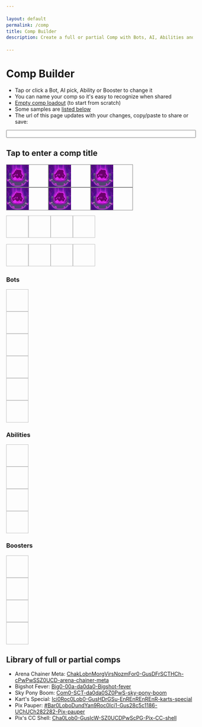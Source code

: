 ```yaml
---

layout: default
permalink: /comp
title: Comp Builder
description: Create a full or partial Comp with Bots, AI, Abilities and Boosters. Share it easily or save it for later! 

---
```



# Comp Builder

- Tap or click a Bot, AI pick, Ability or Booster to change it
- You can name your comp so it's easy to recognize when shared
- [Empty comp loadout](#---blank) (to start from scratch)
- Some samples are [listed below](#library)
- The url of this page updates with your changes, copy/paste to share or save:

<p><input id="poc-url" style="width:100%;"></p>

<div id="display">
    <div id="preview">
        <h2 id="title">Tap to enter a comp title</h2>
        <div id="bots">
            <ul>
                <li class="bot bot0"><img src="/assets/img/materials/essence.png"><ul><li></li><li></li><li></li><li></li><li></li></ul></li>   
                <li class="bot bot1"><img src="/assets/img/materials/essence.png"><ul><li></li><li></li><li></li><li></li><li></li></ul></li>
                <li class="bot bot2"><img src="/assets/img/materials/essence.png"><ul><li></li><li></li><li></li><li></li><li></li></ul></li>
                <li class="bot bot3"><img src="/assets/img/materials/essence.png"><ul><li></li><li></li><li></li><li></li><li></li></ul></li>
                <li class="bot bot4"><img src="/assets/img/materials/essence.png"><ul><li></li><li></li><li></li><li></li><li></li></ul></li>
                <li class="bot bot5"><img src="/assets/img/materials/essence.png"><ul><li></li><li></li><li></li><li></li><li></li></ul></li>
            </ul>
            <div class="select select-bot" style="display:none;">
                <form class="filters">
                    <label><input type="radio" name="botsFilter" value="All" checked> All</label>
                    <label><input type="radio" name="botsFilter" value="Tank"> Tank</label>
                    <label><input type="radio" name="botsFilter" value="Brawler"> Brawler</label>
                    <label><input type="radio" name="botsFilter" value="Chaser"> Chaser</label>
                    <label><input type="radio" name="botsFilter" value="Evader"> Evader</label>
                    <label><input type="radio" name="botsFilter" value="Sniper"> Sniper</label>
                    <label><input type="radio" name="botsFilter" value="Splasher"> Splasher</label>
                    <label><input type="radio" name="botsFilter" value="Support"> Support</label>
                </form>
                <ul class="options"></ul>
            </div>
            <div class="select select-ai" style="display:none;">
                <form>
                    <h3>Bot</h3>
                    <div>
                        <label><input type="radio" name="ai0" value="0" checked><span>ai1A</span></label>
                        <label><input type="radio" name="ai0" value="1"><span>ai1B</span></label>
                    </div><div>
                        <label><input type="radio" name="ai1" value="0" checked><span>ai2A</span></label>
                        <label><input type="radio" name="ai1" value="1"><span>ai2B</span></label>
                    </div><div>
                        <label><input type="radio" name="ai2" value="0" checked><span>ai3A</span></label>
                        <label><input type="radio" name="ai2" value="1"><span>ai3B</span></label>
                    </div><div>
                        <label><input type="radio" name="ai3" value="0" checked><span>ai4A</span></label>
                        <label><input type="radio" name="ai3" value="1"><span>ai4B</span></label>
                    </div><div>
                        <label><input type="radio" name="ai4" value="0" checked><span>ai5A</span></label>
                        <label><input type="radio" name="ai4" value="1"><span>ai5B</span></label>
                    </div>
                    <button>OK</button>
                </form>
            </div>
        </div>
        <div id="abilities">
            <ul>
                <li class="ability ability0"><img></li>   
                <li class="ability ability1"><img></li>
                <li class="ability ability2"><img></li>
                <li class="ability ability3"><img></li>
            </ul>
            <div class="select" style="display:none;">
                <form class="filters">
                    <label><input type="radio" name="abilitiesFilter" value="All" checked> All</label>
                    <label><input type="radio" name="abilitiesFilter" value="Common">Common</label>
                    <label><input type="radio" name="abilitiesFilter" value="Special">Special</label>
                    <label><input type="radio" name="abilitiesFilter" value="Rare"> Rare</label>
                    <label><input type="radio" name="abilitiesFilter" value="Epic"> Epic</label>
                </form>
                <ul class="options"></ul>
            </div>
        </div>
        <div id="boosters">
            <ul>
                <li class="booster booster0"><img></li>   
                <li class="booster booster1"><img></li>
                <li class="booster booster2"><img></li>
                <li class="booster booster3"><img></li>
            </ul>
            <div class="select" style="display:none;">
                <form class="filters">
                    <label><input type="radio" name="boostersFilter" value="All" checked> All</label>
                    <label><input type="radio" name="boostersFilter" value="Common">Common</label>
                    <label><input type="radio" name="boostersFilter" value="Special">Special</label>
                    <label><input type="radio" name="boostersFilter" value="Rare"> Rare</label>
                    <label><input type="radio" name="boostersFilter" value="Epic"> Epic</label>
                    <label><input type="radio" name="boostersFilter" value="Legendary"> Legendary</label>
                </form>
                <ul class="options"></ul>
            </div>
        </div>
    </div>
    <div id="list">
        <h3>Bots</h3>
        <ul>
            <li class="bot bot0">
                <img/>
                <div><a></a><ul><li></li><li></li><li></li><li></li><li></li></ul></div>
            </li>
            <li class="bot bot1">
                <img/>
                <div><a></a><ul><li></li><li></li><li></li><li></li><li></li></ul></div>
            </li>
            <li class="bot bot2">
                <img/>
                <div><a></a><ul><li></li><li></li><li></li><li></li><li></li></ul></div>
            </li>
            <li class="bot bot3">
                <img/>
                <div><a></a><ul><li></li><li></li><li></li><li></li><li></li></ul></div>
            </li>
            <li class="bot bot4">
                <img/>
                <div><a></a><ul><li></li><li></li><li></li><li></li><li></li></ul></div>
            </li>
            <li class="bot bot5">
                <img/>
                <div><a></a><ul><li></li><li></li><li></li><li></li><li></li></ul></div>
            </li>
        </ul>        <h3>Abilities</h3>
        <ul>
            <li class="ability ability0">
                <img/>
                <div><a></a><p></p></div>
            </li>
            <li class="ability ability1">
                <img/>
                <div><a></a><p></p></div>
            </li>
            <li class="ability ability2">
                <img/>
                <div><a></a><p></p></div>
            </li>
            <li class="ability ability3">
                <img/>
                <div><a></a><p></p></div>
            </li>
        </ul>
        <h3>Boosters</h3>
        <ul>
            <li class="booster booster0">
                <img/>
                <div><a></a><p></p></div>
            </li>
            <li class="booster booster1">
                <img/>
                <div><a></a><p></p></div>
            </li>
            <li class="booster booster2">
                <img/>
                <div><a></a><p></p></div>
            </li>
            <li class="booster booster3">
                <img/>
                <div><a></a><p></p></div>
            </li>
        </ul>
    </div>
</div>

<h2>Library of full or partial comps</h2>
<ul id="library">
    <li>Arena Chainer Meta: <a href="#ChakLobnMorgVirsNozmFor0-GusDFrSCTHCh-cPwPwSSZ0UCD-arena-chainer-meta">ChakLobnMorgVirsNozmFor0-GusDFrSCTHCh-cPwPwSSZ0UCD-arena-chainer-meta</a></li>
    <li>Bigshot Fever: <a href="#Big0-00a-da0da0-Bigshot-fever">Big0-00a-da0da0-Bigshot-fever</a></li>
    <li>Sky Pony Boom: <a href="#Com0-SCT-da0da0SZ0PwS-sky-pony-boom">Com0-SCT-da0da0SZ0PwS-sky-pony-boom</a></li>
    <li>Kart's Special: <a href="#Ici0Roc0Lob0-GusHDrGSu-EnREnREnREnR-karts-special">Ici0Roc0Lob0-GusHDrGSu-EnREnREnREnR-karts-special</a></li>
    <li>Pix Pauper: <a href="#Bar0LoboDundYan9Roc0Ici1-Gus28c5c1186-UChUCh282282-Pix-pauper">#Bar0LoboDundYan9Roc0Ici1-Gus28c5c1186-UChUCh282282-Pix-pauper</a></li>
    <li>Pix's CC Shell: <a href="#Cha0Lob0-GusIcW-SZ0UCDPwScPG-Pix-CC-shell">Cha0Lob0-GusIcW-SZ0UCDPwScPG-Pix-CC-shell</a></li>
</ul>


<style type="text/css">
    #preview {
        max-width: 350px;
    }
    #display ul {
        display: flex;
        flex-wrap: wrap;
        padding: 0px;
    }
    #display li {
        list-style: none;
    }
    #display img {
        height: 60px;
        width: 60px;
    }
    #preview .bot{
        display: flex;
        flex-direction: row;
        border: 1px solid grey;
        width:  32%;
    }
    #preview .bot ul{
        display: flex;
        flex-direction: column;
        flex-wrap: nowrap;
        background: none;
        padding: 0px;
        margin: 0 auto;
    }
    #list ul {
        flex-direction: column;
    }
    #list li {
        display: flex;
    }
    #list .bot li {
        display: flex;
        flex-direction: column;
    }

    #preview .select .options li{
        border: 1px solid grey;
        border-radius: 5px;
        padding: 3px;
        margin: 3px;
        
    }
    #preview .select .options img{
        width:20px;
        height: 20px
    }
    #preview .select-ai form{
        display: flex;
        flex-direction: column;
        width: 100%;
        max-width: 300px;
    }
    #preview .select-ai div{
        display: flex;
        flex-direction: column;
        border: 1px solid grey;
        border-radius: 4px;
    }
</style>

<!-- debug -->
<textarea id="poc-json" style="width:100%; height:600px; display:none">
</textarea>

<script type="text/javascript">


/* start - UX */

const emptyDisplay = document.querySelector('#display').innerHTML;
function resetDisplay(){
    document.querySelector('#display').innerHTML = emptyDisplay;
    // bots select
    document.querySelectorAll('#preview #bots li.bot img').forEach(($e,position)=>$e.addEventListener('click',()=>{
        toggleBotsSelect(position);
        // selection filters buttons
        document.querySelectorAll('#preview #bots .select form [name=botsFilter]').forEach($e=>$e.addEventListener('click',()=>filterBotsOptions(position)));
    }));
    // bot ai select
    document.querySelectorAll('#preview #bots li.bot ul').forEach(($e,position)=>$e.addEventListener('click',()=>{
        toggleAiSelect(position);
        document.querySelectorAll('#preview #bots .select-ai form label').forEach($e=>$e.addEventListener('click',()=>selectAi(position)));
        
    }));
    document.querySelector('#preview #bots .select-ai button').addEventListener('click', displayComp);
    // abilities select
    document.querySelectorAll('#preview #abilities li.ability img').forEach(($e,position)=>$e.addEventListener('click',()=>{
        toggleAbilitiesSelect(position);
        // selection filters buttons
        document.querySelectorAll('#preview #abilities .select form [name=abilitiesFilter]').forEach($e=>$e.addEventListener('click',()=>filterAbilitiesOptions(position)));
    }));
    // boosters select
    document.querySelectorAll('#preview #boosters li.booster img').forEach(($e,position)=>$e.addEventListener('click',()=>{
        toggleBoostersSelect(position);
        // selection filters buttons
        document.querySelectorAll('#preview #boosters .select form [name=boostersFilter]').forEach($e=>$e.addEventListener('click',()=>filterBoostersOptions(position)));
    }));
}

// no-thumbnail trick for images missing src
function displayAltTextOnly(elem){
  var alt = document.createTextNode( elem.getAttribute('alt') ); 
  elem.parentNode.insertBefore( alt, elem );
  elem.parentNode.removeChild( elem );
}

function toggleBotsSelect(position){
    var current = document.querySelector('#preview #bots .select').style.display;
    document.querySelector('#preview #bots .select').style.display = (current != 'none')?'none':'block';
    document.querySelector('#preview #bots ul').style.display = (current != 'none')?'flex':'none';
    if (typeof position) filterBotsOptions(position); //todo: doesn't need to be called so often
}

function filterBotsOptions(position){
    console.log(position)
    let $list = document.querySelector('#preview #bots .select .options');
    let selected = document.querySelector('#preview #bots .select form').elements['botsFilter'].value;
    let results = Object.entries(db.bots);
    if (selected != 'All') results = results.filter(e=>(e[1].type == selected));
    $list.innerHTML = '';
    var out = ''; 
    for (var i=0; i<results.length; i++){
        out += '<li onclick="selectBot(\''+results[i][0]+'\','+position+')"><img src="https://botworld.wiki'+results[i][1].image+'"/><span>'+results[i][1].name+'</span></li>';
    }
    $list.innerHTML = out;
}
function selectBot(botId, position){
    toggleBotsSelect()
    if (position >= comp.bots.length) {
        comp.bots.push({name:botId, ai: ['0', '0', '0', '0', '0']});
    } else {
        comp.bots[position].name = botId;
        comp.bots[position].ai = ['0', '0', '0', '0', '0'];
    }
    exportComp();
    displayComp();
}

function toggleAiSelect(position){
    var current = document.querySelector('#preview #bots .select.select-ai').style.display;
    document.querySelector('#preview #bots .select.select-ai').style.display = (current != 'none')?'none':'flex';
    document.querySelector('#preview #bots ul').style.display = (current != 'none')?'flex':'none';
    if (typeof position) loadAiOptions(position); //todo: doesn't need to be called so often
}

function loadAiOptions(position){
    var $ai = document.querySelector('#preview #bots .select-ai');
    var bot = db.bots[comp.bots[position].name];
    $ai.querySelector('h3').innerText = bot.name;
    var aiNames = bot.ai.flat().map(e=>e.name)
    $spans = $ai.querySelectorAll('span');
    for (var i=0; i<$spans.length; i++){
        $spans[i].innerText = aiNames[i];
    }
    var picks = comp.bots[position].ai;
    for (var i=0; i<5; i++){
        $ai.querySelectorAll('[name="ai'+i+'"]')[picks[i]].checked = true;
    }
}
function selectAi(position){
    var picks = []
    for (var i=0; i<5; i++){
        picks.push(document.querySelector('#preview #bots .select-ai form').elements['ai'+i].value)
    }
    comp.bots[position].ai = picks;
    exportComp();
}

function toggleAbilitiesSelect(position){
    var current = document.querySelector('#preview #abilities .select').style.display;
    document.querySelector('#preview #abilities .select').style.display = (current != 'none')?'none':'block';
    document.querySelector('#preview #abilities ul').style.display = (current != 'none')?'flex':'none';
    if (typeof position) filterAbilitiesOptions(position); //todo: doesn't need to be called so often
}

function filterAbilitiesOptions(position){
    let $list = document.querySelector('#preview #abilities .select .options');
    let selected = document.querySelector('#preview #abilities .select form').elements['abilitiesFilter'].value;
    let results = Object.entries(db.abilities);
    if (selected != 'All') results = results.filter(e=>(e[1].rarity == selected));
    $list.innerHTML = '';
    var out = ''; 
    for (var i=0; i<results.length; i++){
        out += '<li onclick="selectAbility(\''+results[i][0]+'\','+position+')"><img src="https://botworld.wiki'+results[i][1].image+'"/><span>'+results[i][1].name+'</span></li>';
    }
    $list.innerHTML = out;
}
function selectAbility(abilityId, position){
    toggleAbilitiesSelect()
    if (position >= comp.abilities.length) {
        comp.abilities.push(abilityId);
    } else {
        comp.abilities[position] = abilityId;
    }
    exportComp();
    displayComp();
}

function toggleBoostersSelect(position){
    var current = document.querySelector('#preview #boosters .select').style.display;
    document.querySelector('#preview #boosters .select').style.display = (current != 'none')?'none':'block';
    document.querySelector('#preview #boosters ul').style.display = (current != 'none')?'flex':'none';
    if (typeof position) filterBoostersOptions(position); //todo: doesn't need to be called so often
}

function filterBoostersOptions(position){
    let $list = document.querySelector('#preview #boosters .select .options');
    let selected = document.querySelector('#preview #boosters .select form').elements['boostersFilter'].value;
    let results = Object.entries(db.boosters);
    if (selected != 'All') results = results.filter(e=>(e[1].rarity == selected));
    $list.innerHTML = '';
    var out = ''; 
    for (var i=0; i<results.length; i++){
        out += '<li onclick="selectBooster(\''+results[i][0]+'\','+position+')"><img src="https://botworld.wiki'+results[i][1].image+'"/><span>'+results[i][1].name+'</span></li>';
    }
    $list.innerHTML = out;
}
function selectBooster(boosterId, position){
    toggleBoostersSelect()
    if (position >= comp.boosters.length) {
        comp.boosters.push(boosterId);
    } else {
        comp.boosters[position] = boosterId;
    }
    exportComp();
    displayComp();
}

function displayComp(){
    resetDisplay();
    document.querySelector('#preview #title').innerText = comp.title;
    for (var i=0; i< comp.bots.length; i++){
        let $preview = document.querySelector('#preview .bot'+i);
        let $list = document.querySelector('#list .bot'+i);
        let bot = db.bots[comp.bots[i].name];
        $preview.querySelector('img').src = 'https://www.botworld.wiki/'+bot.image;
        $list.querySelector('img').src = 'https://www.botworld.wiki/'+bot.image;
        $list.querySelector('a').innerText = bot.name;
        $list.querySelector('a').href = 'https://www.botworld.wiki/'+bot.url;
        let aipicks = comp.bots[i].ai;
        let $previewAi = $preview.querySelectorAll('li');
        let $listAi = $list.querySelectorAll('li');
        for (var j=0; j< aipicks.length; j++){
            let ai = bot.ai[j][aipicks[j]]
            $previewAi[j].innerText = ai.name.split('')[0] || '?';  
            $listAi[j].innerHTML = '<strong>'+ai.name+'</strong><span>'+ai.description+'</span>';    
        }
        
    };
    for (var i=0; i< comp.abilities.length; i++){
        let $preview = document.querySelector('#preview .ability'+i);
        let $list = document.querySelector('#list .ability'+i);
        let ability = db.abilities[comp.abilities[i]];
        $preview.querySelector('img').src = 'https://www.botworld.wiki/'+ability.image;
        $list.querySelector('img').src = 'https://www.botworld.wiki/'+ability.image;
        $list.querySelector('a').innerText = ability.name;
        $list.querySelector('a').href = 'https://www.botworld.wiki/'+ability.url;
        $list.querySelector('p').innerText = ability.description;
    };
    for (var i=0; i< comp.boosters.length; i++){
        let $preview = document.querySelector('#preview .booster'+i);
        let $list = document.querySelector('#list .booster'+i);
        let booster = db.boosters[comp.boosters[i]];
        $preview.querySelector('img').src = 'https://www.botworld.wiki/'+booster.image;
        $list.querySelector('img').src = 'https://www.botworld.wiki/'+booster.image;
        $list.querySelector('a').innerText = booster.name;
        $list.querySelector('a').href = 'https://www.botworld.wiki/'+booster.url;
        $list.querySelector('p').innerText = booster.description;
    }
}

/* end - UX */

// Pix Pauper as placeholder
var comp = {
  "title": "Click here to name your comp",
  "bots": [
    {
      "name": "barrie",
      "ai": [
        "0",
        "0",
        "0",
        "0",
        "0"
      ]
    },
    {
      "name": "lobbie",
      "ai": [
        "1",
        "0",
        "0",
        "0",
        "0"
      ]
    },
    {
      "name": "dune-bug",
      "ai": [
        "0",
        "0",
        "0",
        "0",
        "0"
      ]
    },
    {
      "name": "yanky",
      "ai": [
        "0",
        "0",
        "0",
        "0",
        "0"
      ]
    },
    {
      "name": "rocketeer",
      "ai": [
        "0",
        "0",
        "0",
        "0",
        "0"
      ]
    },
    {
      "name": "icicool",
      "ai": [
        "1",
        "0",
        "0",
        "0",
        "0"
      ]
    }
  ],
  "abilities": [
    "gust",
    "shield",
    "vortex",
    "ball-lightning"
  ],
  "boosters": [
    "ult-charge-special",
    "ult-charge-special",
    "power-start-common",
    "power-start-common"
  ]
}

/* start - serialization */

// https://stackoverflow.com/questions/14733374/how-to-generate-an-md5-file-hash-in-javascript-node-js
var MD5 = function(d){var r = M(V(Y(X(d),8*d.length)));return r.toLowerCase()};function M(d){for(var _,m="0123456789ABCDEF",f="",r=0;r<d.length;r++)_=d.charCodeAt(r),f+=m.charAt(_>>>4&15)+m.charAt(15&_);return f}function X(d){for(var _=Array(d.length>>2),m=0;m<_.length;m++)_[m]=0;for(m=0;m<8*d.length;m+=8)_[m>>5]|=(255&d.charCodeAt(m/8))<<m%32;return _}function V(d){for(var _="",m=0;m<32*d.length;m+=8)_+=String.fromCharCode(d[m>>5]>>>m%32&255);return _}function Y(d,_){d[_>>5]|=128<<_%32,d[14+(_+64>>>9<<4)]=_;for(var m=1732584193,f=-271733879,r=-1732584194,i=271733878,n=0;n<d.length;n+=16){var h=m,t=f,g=r,e=i;f=md5_ii(f=md5_ii(f=md5_ii(f=md5_ii(f=md5_hh(f=md5_hh(f=md5_hh(f=md5_hh(f=md5_gg(f=md5_gg(f=md5_gg(f=md5_gg(f=md5_ff(f=md5_ff(f=md5_ff(f=md5_ff(f,r=md5_ff(r,i=md5_ff(i,m=md5_ff(m,f,r,i,d[n+0],7,-680876936),f,r,d[n+1],12,-389564586),m,f,d[n+2],17,606105819),i,m,d[n+3],22,-1044525330),r=md5_ff(r,i=md5_ff(i,m=md5_ff(m,f,r,i,d[n+4],7,-176418897),f,r,d[n+5],12,1200080426),m,f,d[n+6],17,-1473231341),i,m,d[n+7],22,-45705983),r=md5_ff(r,i=md5_ff(i,m=md5_ff(m,f,r,i,d[n+8],7,1770035416),f,r,d[n+9],12,-1958414417),m,f,d[n+10],17,-42063),i,m,d[n+11],22,-1990404162),r=md5_ff(r,i=md5_ff(i,m=md5_ff(m,f,r,i,d[n+12],7,1804603682),f,r,d[n+13],12,-40341101),m,f,d[n+14],17,-1502002290),i,m,d[n+15],22,1236535329),r=md5_gg(r,i=md5_gg(i,m=md5_gg(m,f,r,i,d[n+1],5,-165796510),f,r,d[n+6],9,-1069501632),m,f,d[n+11],14,643717713),i,m,d[n+0],20,-373897302),r=md5_gg(r,i=md5_gg(i,m=md5_gg(m,f,r,i,d[n+5],5,-701558691),f,r,d[n+10],9,38016083),m,f,d[n+15],14,-660478335),i,m,d[n+4],20,-405537848),r=md5_gg(r,i=md5_gg(i,m=md5_gg(m,f,r,i,d[n+9],5,568446438),f,r,d[n+14],9,-1019803690),m,f,d[n+3],14,-187363961),i,m,d[n+8],20,1163531501),r=md5_gg(r,i=md5_gg(i,m=md5_gg(m,f,r,i,d[n+13],5,-1444681467),f,r,d[n+2],9,-51403784),m,f,d[n+7],14,1735328473),i,m,d[n+12],20,-1926607734),r=md5_hh(r,i=md5_hh(i,m=md5_hh(m,f,r,i,d[n+5],4,-378558),f,r,d[n+8],11,-2022574463),m,f,d[n+11],16,1839030562),i,m,d[n+14],23,-35309556),r=md5_hh(r,i=md5_hh(i,m=md5_hh(m,f,r,i,d[n+1],4,-1530992060),f,r,d[n+4],11,1272893353),m,f,d[n+7],16,-155497632),i,m,d[n+10],23,-1094730640),r=md5_hh(r,i=md5_hh(i,m=md5_hh(m,f,r,i,d[n+13],4,681279174),f,r,d[n+0],11,-358537222),m,f,d[n+3],16,-722521979),i,m,d[n+6],23,76029189),r=md5_hh(r,i=md5_hh(i,m=md5_hh(m,f,r,i,d[n+9],4,-640364487),f,r,d[n+12],11,-421815835),m,f,d[n+15],16,530742520),i,m,d[n+2],23,-995338651),r=md5_ii(r,i=md5_ii(i,m=md5_ii(m,f,r,i,d[n+0],6,-198630844),f,r,d[n+7],10,1126891415),m,f,d[n+14],15,-1416354905),i,m,d[n+5],21,-57434055),r=md5_ii(r,i=md5_ii(i,m=md5_ii(m,f,r,i,d[n+12],6,1700485571),f,r,d[n+3],10,-1894986606),m,f,d[n+10],15,-1051523),i,m,d[n+1],21,-2054922799),r=md5_ii(r,i=md5_ii(i,m=md5_ii(m,f,r,i,d[n+8],6,1873313359),f,r,d[n+15],10,-30611744),m,f,d[n+6],15,-1560198380),i,m,d[n+13],21,1309151649),r=md5_ii(r,i=md5_ii(i,m=md5_ii(m,f,r,i,d[n+4],6,-145523070),f,r,d[n+11],10,-1120210379),m,f,d[n+2],15,718787259),i,m,d[n+9],21,-343485551),m=safe_add(m,h),f=safe_add(f,t),r=safe_add(r,g),i=safe_add(i,e)}return Array(m,f,r,i)}function md5_cmn(d,_,m,f,r,i){return safe_add(bit_rol(safe_add(safe_add(_,d),safe_add(f,i)),r),m)}function md5_ff(d,_,m,f,r,i,n){return md5_cmn(_&m|~_&f,d,_,r,i,n)}function md5_gg(d,_,m,f,r,i,n){return md5_cmn(_&f|m&~f,d,_,r,i,n)}function md5_hh(d,_,m,f,r,i,n){return md5_cmn(_^m^f,d,_,r,i,n)}function md5_ii(d,_,m,f,r,i,n){return md5_cmn(m^(_|~f),d,_,r,i,n)}function safe_add(d,_){var m=(65535&d)+(65535&_);return(d>>16)+(_>>16)+(m>>16)<<16|65535&m}function bit_rol(d,_){return d<<_|d>>>32-_}


function serialize(comp){
    let bots = comp.bots.map(bot=>{
        let id = lookup.bot2key[bot.name];
        let ai = aiEncode(bot.ai)
        return id + ai
    }).join('');
    let abilities = comp.abilities.map(ability=>{
        return lookup.ability2key[ability];
    }).join('');
    let boosters = comp.boosters.map(booster=>{
        return lookup.booster2key[booster];
    }).join('');
    let title = comp.title.replaceAll(' ','-'); //todo proper url prep
    return [bots,abilities,boosters,title].join('-')
}

function unserialize(str){
    let [bots, abilities, boosters, ...title] = str.split('-');
    title = title.join(' ');
    try {
        bots = bots.match(/.{1,4}/g).map(bot=>{
            let [id, ai] = [bot.substr(0,3),bot.substr(3,1)];
            return {name: lookup.key2bot[id], ai: aiDecode(ai)}
        })
    } catch (e) { bots = []; }
    try {
        abilities = abilities.match(/.{1,3}/g).map(id=>lookup.key2ability[id])
    } catch (e) { abilities = []; }
    try {
        boosters = boosters.match(/.{1,3}/g).map(id=>lookup.key2booster[id])
    } catch (e) { boosters = []; }

    return comp = {
        title: title,
        bots: bots,
        abilities: abilities,
        boosters: boosters
    }
}

// mapping the array of 0,1 ai values to binary
// result is base 36 encoded in a single char (2^5 = 32 ai combinations)
function aiEncode(array){
    return Number.parseInt(array.join(''),2).toString(36); // array to bin to decimal to b36
}
function aiDecode(str){
    return Number.parseInt(str, 36).toString(2).padEnd(5,'0').split('')
}


const OVERRIDES = {
    // SUGAR
    // bots
    "barrie":"Bar", "beat":"Bea", "berserker":"Ber", "bigshot":"Big", "bombee":"Bom", "brute":"Bru", "bullseye":"BuE", "bullwark":"BuW", "chainer":"Cha", "chomp":"Cho", "comet":"Com", "dune-bug":"Dun", "flamer":"Fla", "fork":"For", "froggy":"Frg", "frosty":"Frs", "gusto":"Gus", "gyro":"Gyr", "halo":"Hal", "hornet":"Hor", "icicool":"Ici", "inkjet":"Ink", "ko":"KOx", "link":"Lin", "lobbie":"Lob", "longshot":"Lon", "mort":"Mor", "nibbles":"Nib", "nozzle":"Noz", "phantom":"Pha", "pluggie":"Plu", "pupil":"Pup", "ram":"Ram", "rocketeer":"Roc", "scatter":"Sca", "sheller":"She", "shuffle":"Shu", "slash":"Sla", "slicer":"Sli", "tether":"Tet", "thump":"Thu", "virus":"Vir", "yanky":"Yan",
    // abilities
    "gust":"Gus",
    "hypercharge":"HCh",
    "hyperdrain":"HDr",
    "icewall":"IcW",
    "deep-freeze":"DFr",
    "supercharged-chaos-translocator": "SCT",
    "chaos-translocator": "CTr",
    "explosive-proximity-translocator":"EPT",
    "proximity-translocator": "PTr",
    "gravity-surge":"GSu",
    // boosters
    "ult-cooldowns-rare":"UCD",
    "ult-charge-special":"UCh",
    "faerie's-blessing":"FBl",
    "sub-zero":"SZ0",
    "power-start-epic":"PwS",
    "power-generation-epic":"PwG",
    "corrupted-power-generation-epic":"cPw",
    // COLLISIONS
    //'ram': 'RAM', // bullseye
    'corrupted-sharpshooter-range-epic': 'cSR', // brawler-lifesteal-common
    'energy-resistance-epic': 'EnR', // bot-damage-common
}


var db, lookup = {};

function genLookups(dbCollection){
    let key2entity = {};
    let entity2key = {};
    for (let id in dbCollection){
        const fallback = MD5(id).substr(0,3);
        const key = OVERRIDES[id] || fallback; 
        if (entity2key[id]){ alert('collision: ' + id + ' and ' + entity2key[id]) }; 
        key2entity[fallback] = id; //so serial payloads shared before an override was added stay supported
        key2entity[key] = id;
        entity2key[id] = key;
    }
    return [key2entity, entity2key]
}
/* end - serialization */


/* start - Main init */

const $output = document.querySelector('#poc-json');
const $url = document.querySelector('#poc-url');
    
function init(json){
    db = json;
    const [key2bot, bot2key] = genLookups(db.bots);
    const [key2ability, ability2key] = genLookups(db.abilities);
    const [key2booster, booster2key] = genLookups(db.boosters);

    lookup = {
        key2bot: key2bot, bot2key: bot2key,
        key2ability: key2ability, ability2key: ability2key,
        key2booster: key2booster, booster2key: booster2key,
        list: Object.keys(bot2key).concat(Object.keys(ability2key), Object.keys(booster2key))
    }

    if ((anchor = document.location.hash) && (anchor !== '#library')){
        // If yes, get the app state out of it
        comp = unserialize(anchor.slice(1));
    }

    $url.value = document.location;
    $output.value = JSON.stringify(comp, null, 2);
    displayComp();


    //$output.addEventListener('keyup', );

}

function exportComp(){
    document.location.hash = '#'+serialize(comp);
    $url.value = document.location;
}

fetch("https://www.botworld.wiki/assets/js/comp-serial.json")
//fetch("/assets/js/comp-serial.json")
  .then(response => response.json())
  .then(json => init(json));

// idk just hacking it together so links load new comps
const reload = ()=>{
    window.scrollTo(0, 500);
    document.location.reload();
}
// applies to all links in library + the blank reset one
document.querySelectorAll('#library a, a[href^="#---"]').forEach(($e)=>$e.addEventListener('click', reload))

/* end - Main init */

</script>
